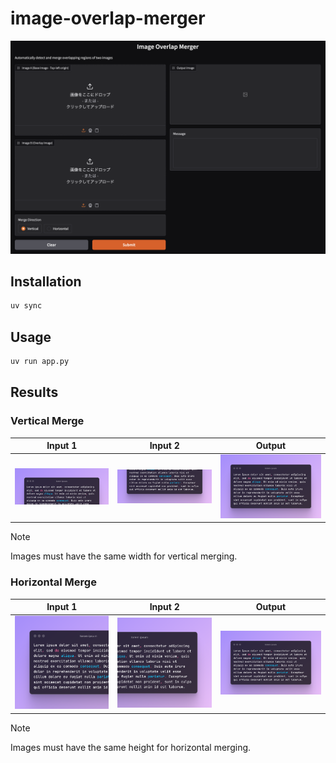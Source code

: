 # image-overlap-merger

![](.docs/screenshot.png)

## Installation
```bash
uv sync
```

## Usage
```bash
uv run app.py
```

## Results

### Vertical Merge

| Input 1 | Input 2 | Output |
|:---------------:|:---------------:|:---------------:|
|![](.docs/input_t.png) | ![](.docs/input_b.png) | ![](.docs/outout_horizon.png) |

> [!NOTE]
> Images must have the same width for vertical merging.


### Horizontal Merge

| Input 1 | Input 2 | Output |
|:---------------:|:---------------:|:---------------:|
|![](.docs/input_l.png) | ![](.docs/input_r.png) | ![](.docs/outout_horizon.png) |

> [!NOTE]
> Images must have the same height for horizontal merging.
